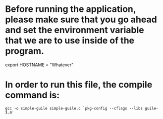 # Before running the application, please make sure that you go ahead and set the environment variable that we are to use inside of the program.

export HOSTNAME = "Whatever"

# In order to run this file, the compile command is:

```
gcc -o simple-guile simple-guile.c `pkg-config --cflags --libs guile-3.0`
```

